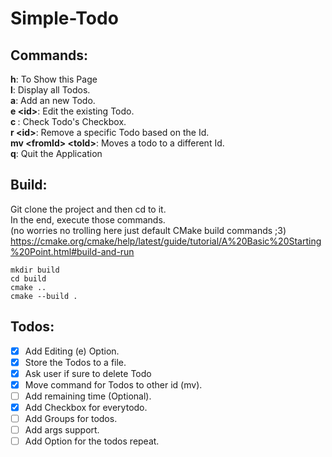 # Simple-Todo

## Commands:
**h**: To Show this Page <br>
**l**: Display all Todos.<br>
**a**: Add an new Todo.<br>
**e \<id>**: Edit the existing Todo.<br>
**c <id>**: Check Todo's Checkbox.<br>
**r \<id>**: Remove a specific Todo based on the Id.<br>
**mv \<fromId> \<toId>**: Moves a todo to a different Id.<br>
**q**: Quit the Application<br>


## Build:
Git clone the project and then cd to it.<br>
In the end, execute those commands.<br>
(no worries no trolling here just default CMake build commands ;3)
https://cmake.org/cmake/help/latest/guide/tutorial/A%20Basic%20Starting%20Point.html#build-and-run
```
mkdir build
cd build
cmake ..
cmake --build .
```

## Todos:
- [x] Add Editing (e) Option.
- [x] Store the Todos to a file.
- [x] Ask user if sure to delete Todo
- [x] Move command for Todos to other id (mv).
- [ ] Add remaining time (Optional).
- [x] Add Checkbox for everytodo.
- [ ] Add Groups for todos.
- [ ] Add args support.
- [ ] Add Option for the todos repeat.
